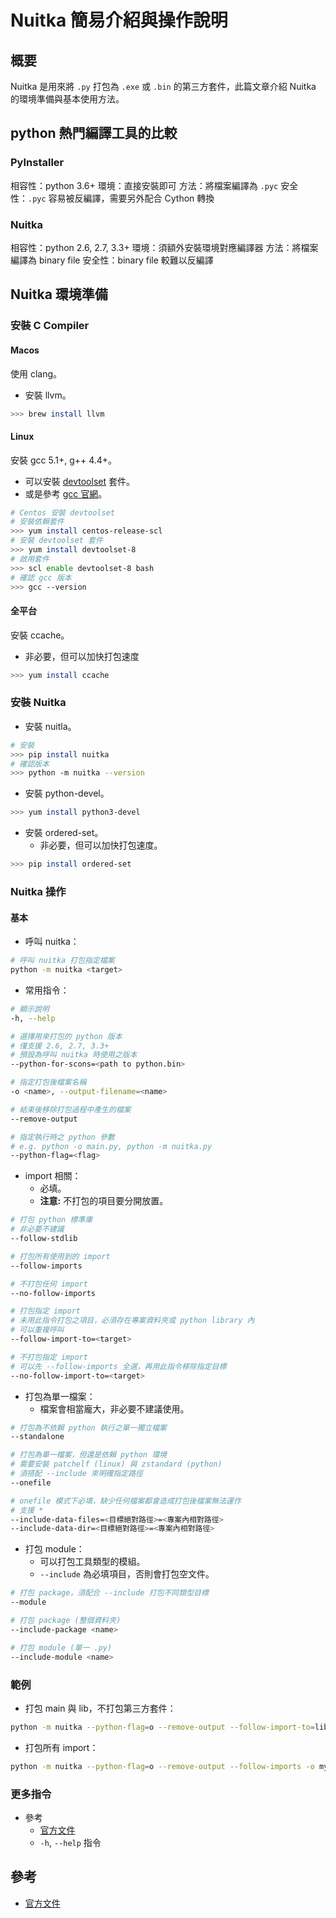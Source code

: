 # Nuitka 簡易介紹與操作說明
## 概要
Nuitka 是用來將 `.py` 打包為 `.exe` 或 `.bin` 的第三方套件，此篇文章介紹 Nuitka 的環境準備與基本使用方法。

## python 熱門編譯工具的比較

### PyInstaller
相容性：python 3.6+
環境：直接安裝即可
方法：將檔案編譯為 `.pyc`
安全性：`.pyc` 容易被反編譯，需要另外配合 Cython 轉換

### Nuitka
相容性：python 2.6, 2.7, 3.3+
環境：須額外安裝環境對應編譯器
方法：將檔案編譯為 binary file
安全性：binary file 較難以反編譯

## Nuitka 環境準備
### 安裝 C Compiler

#### Macos
使用 clang。

- 安裝 llvm。
```sh
>>> brew install llvm
```

#### Linux
安裝 gcc 5.1+, g++ 4.4+。

- 可以安裝 [devtoolset][devtoolset] 套件。
- 或是參考 [gcc 官網][gcc]。

```sh
# Centos 安裝 devtoolset
# 安裝依賴套件
>>> yum install centos-release-scl
# 安裝 devtoolset 套件
>>> yum install devtoolset-8
# 啟用套件
>>> scl enable devtoolset-8 bash
# 確認 gcc 版本
>>> gcc --version
```

#### 全平台
安裝 ccache。

- 非必要，但可以加快打包速度

```sh
>>> yum install ccache
```

### 安裝 Nuitka

- 安裝 nuitla。

```sh
# 安裝
>>> pip install nuitka
# 確認版本
>>> python -m nuitka --version
```

- 安裝 python-devel。

```sh
>>> yum install python3-devel
```

- 安裝 ordered-set。
    - 非必要，但可以加快打包速度。

```sh
>>> pip install ordered-set
```

### Nuitka 操作
#### 基本

- 呼叫 nuitka：

```sh
# 呼叫 nuitka 打包指定檔案
python -m nuitka <target>
```

- 常用指令：

```sh
# 顯示說明
-h, --help

# 選擇用來打包的 python 版本
# 僅支援 2.6, 2.7, 3.3+
# 預設為呼叫 nuitka 時使用之版本
--python-for-scons=<path to python.bin>

# 指定打包後檔案名稱
-o <name>, --output-filename=<name>

# 結束後移除打包過程中產生的檔案
--remove-output 

# 指定執行時之 python 參數
# e.g. python -o main.py, python -m nuitka.py
--python-flag=<flag>
```

- import 相關：
    - 必填。
    - **注意:** 不打包的項目要分開放置。
```sh
# 打包 python 標準庫
# 非必要不建議
--follow-stdlib

# 打包所有使用到的 import
--follow-imports

# 不打包任何 import
--no-follow-imports

# 打包指定 import
# 未用此指令打包之項目，必須存在專案資料夾或 python library 內
# 可以重複呼叫
--follow-import-to=<target>

# 不打包指定 import
# 可以先 --follow-imports 全選，再用此指令移除指定目標
--no-follow-import-to=<target>
```

- 打包為單一檔案：
    - 檔案會相當龐大，非必要不建議使用。

```sh
# 打包為不依賴 python 執行之單一獨立檔案
--standalone

# 打包為單一檔案，但還是依賴 python 環境
# 需要安裝 patchelf (linux) 與 zstandard (python)
# 須搭配 --include 來明確指定路徑
--onefile

# onefile 模式下必填，缺少任何檔案都會造成打包後檔案無法運作
# 支援 *
--include-data-files=<目標絕對路徑>=<專案內相對路徑>
--include-data-dir=<目標絕對路徑>=<專案內相對路徑>
```

- 打包 module：
    - 可以打包工具類型的模組。
    - `--include` 為必填項目，否則會打包空文件。
```sh
# 打包 package，須配合 --include 打包不同類型目標
--module

# 打包 package (整個資料夾)
--include-package <name>

# 打包 module (單一 .py)
--include-module <name>
```

### 範例

- 打包 main 與 lib，不打包第三方套件：

```sh
python -m nuitka --python-flag=o --remove-output --follow-import-to=lib -o myproject.bin main.py
```

- 打包所有 import：

```sh
python -m nuitka --python-flag=o --remove-output --follow-imports -o myproject.bin main.py
```

### 更多指令
- 參考
    - [官方文件][nuitka]
    - `-h`, `--help` 指令


## 參考
- [官方文件][nuitka]

[devtoolset]: https://www.softwarecollections.org/en/scls/rhscl/devtoolset-8/
[gcc]: https://gcc.gnu.org/mirrors.html
[nuitka]: https://nuitka.net/doc/user-manual.html#